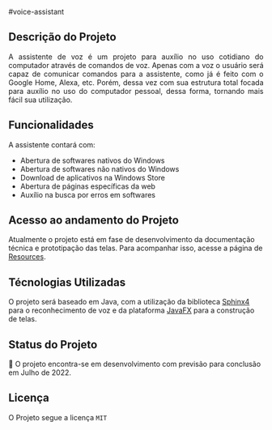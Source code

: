 #voice-assistant

## Descrição do Projeto
<p align="justify">
A assistente de voz é um projeto para auxílio no uso cotidiano do computador através de comandos de voz. Apenas com a voz o usuário será capaz de comunicar comandos para a assistente, como já é feito com o Google Home, Alexa, etc. Porém, dessa vez com sua estrutura total focada para auxílio no uso do computador pessoal, dessa forma, tornando mais fácil sua utilização.
<p/>
  
## Funcionalidades
A assistente contará com:
- Abertura de softwares nativos do Windows
- Abertura de softwares não nativos do Windows
- Download de aplicativos na Windows Store
- Abertura de páginas específicas da web
- Auxílio na busca por erros em softwares

## Acesso ao andamento do Projeto
Atualmente o projeto está em fase de desenvolvimento da documentação técnica e prototipação das telas. Para acompanhar isso, acesse a página de [Resources](https://github.com/thiagodalsanto/voice-assistant/tree/main/Resource).

## Técnologias Utilizadas
O projeto será baseado em Java, com a utilização da biblioteca [Sphinx4](https://cmusphinx.github.io/wiki/tutorialsphinx4/) para o reconhecimento de voz e da plataforma [JavaFX](https://openjfx.io) para a construção de telas.

## Status do Projeto
:construction: O projeto encontra-se em desenvolvimento com previsão para conclusão em Julho de 2022.

## Licença
O Projeto segue a licença `MIT`


